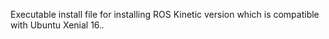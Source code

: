 Executable install file for installing ROS Kinetic version which is compatible with Ubuntu Xenial 16.*.* 
